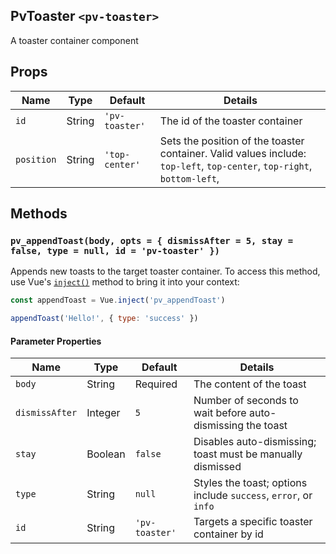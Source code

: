 ## PvToaster `<pv-toaster>`
A toaster container component

## Props
|Name|Type|Default|Details|
|---|---|---|---|
|`id`|String|`'pv-toaster'`|The id of the toaster container|
|`position`|String|`'top-center'`|Sets the position of the toaster container. Valid values include: `top-left`, `top-center`, `top-right`, `bottom-left`, |

## Methods
### `pv_appendToast(body, opts = { dismissAfter = 5, stay = false, type = null, id = 'pv-toaster' })`
Appends new toasts to the target toaster container. To access this method, use Vue's [`inject()`](https://vuejs.org/guide/components/provide-inject#inject) method to bring it into your context:
```js
const appendToast = Vue.inject('pv_appendToast')

appendToast('Hello!', { type: 'success' })
```

#### Parameter Properties
|Name|Type|Default|Details|
|---|---|---|---|
|`body`|String|Required|The content of the toast|
|`dismissAfter`|Integer|`5`|Number of seconds to wait before auto-dismissing the toast|
|`stay`|Boolean|`false`|Disables auto-dismissing; toast must be manually dismissed|
|`type`|String|`null`|Styles the toast; options include `success`, `error`, or `info`|
|`id`|String|`'pv-toaster'`|Targets a specific toaster container by id|